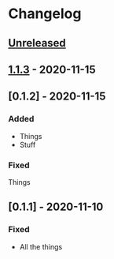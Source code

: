 # Changelog

## [Unreleased]


## [1.1.3] - 2020-11-15

## [0.1.2] - 2020-11-15

### Added

- Things
- Stuff

### Fixed

Things

## [0.1.1] - 2020-11-10

### Fixed

- All the things

[unreleased]: https://github.com/dtothefp/gh-action-gcp-app-engine-deploy/compare/v1.1.3...HEAD
[1.1.3]: https://github.com/dtothefp/gh-action-gcp-app-engine-deploy/compare/v0.1.2...v1.1.3
[0.1.5]: https://github.com/dtothefp/gh-action-gcp-app-engine-deploy/compare/v0.1.1...v0.1.2
